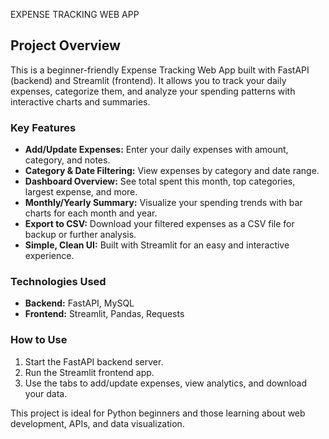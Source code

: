 EXPENSE TRACKING WEB APP

## Project Overview

This is a beginner-friendly Expense Tracking Web App built with FastAPI (backend) and Streamlit (frontend). It allows you to track your daily expenses, categorize them, and analyze your spending patterns with interactive charts and summaries.

### Key Features
- **Add/Update Expenses:** Enter your daily expenses with amount, category, and notes.
- **Category & Date Filtering:** View expenses by category and date range.
- **Dashboard Overview:** See total spent this month, top categories, largest expense, and more.
- **Monthly/Yearly Summary:** Visualize your spending trends with bar charts for each month and year.
- **Export to CSV:** Download your filtered expenses as a CSV file for backup or further analysis.
- **Simple, Clean UI:** Built with Streamlit for an easy and interactive experience.

### Technologies Used
- **Backend:** FastAPI, MySQL
- **Frontend:** Streamlit, Pandas, Requests

### How to Use
1. Start the FastAPI backend server.
2. Run the Streamlit frontend app.
3. Use the tabs to add/update expenses, view analytics, and download your data.

This project is ideal for Python beginners and those learning about web development, APIs, and data visualization.
